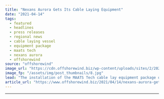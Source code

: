 ```yaml
---
title: "Nexans Aurora Gets Its Cable Laying Equipment"
date: "2021-04-14"
tags: 
  - featured
  - headlines
  - press releases
  - regional news
  - cable laying vessel
  - equipment package
  - maats tech
  - nexans aurora
  - offshorewind
source: "offshorewind"
image_url: "https://cdn.offshorewind.biz/wp-content/uploads/sites/2/2021/04/14113507/Nexans-Aurora-Gets-Its-Cable-Laying-Equipment2.jpg"
image_fp: "/assets/img/post_thumbnails/8.jpg"
lead: "The installation of the MAATS Tech cable lay equipment package onboard cable laying vessel"
article_url: "https://www.offshorewind.biz/2021/04/14/nexans-aurora-gets-its-cable-laying-equipment/"
---
```


---
